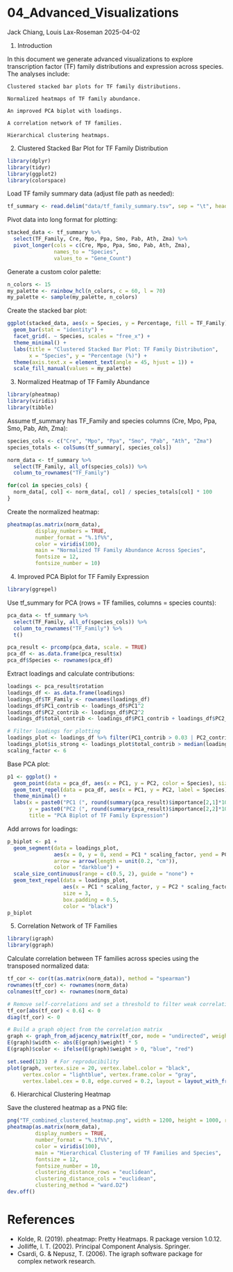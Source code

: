 04_Advanced_Visualizations
================
Jack Chiang, Louis Lax-Roseman
2025-04-02

1.  Introduction

In this document we generate advanced visualizations to explore
transcription factor (TF) family distributions and expression across
species. The analyses include:

    Clustered stacked bar plots for TF family distributions.

    Normalized heatmaps of TF family abundance.

    An improved PCA biplot with loadings.

    A correlation network of TF families.

    Hierarchical clustering heatmaps.

2.  Clustered Stacked Bar Plot for TF Family Distribution

``` r
library(dplyr)
library(tidyr)
library(ggplot2)
library(colorspace)
```

Load TF family summary data (adjust file path as needed):

``` r
tf_summary <- read.delim("data/tf_family_summary.tsv", sep = "\t", header = TRUE)
```

Pivot data into long format for plotting:

``` r
stacked_data <- tf_summary %>%
  select(TF_Family, Cre, Mpo, Ppa, Smo, Pab, Ath, Zma) %>%
  pivot_longer(cols = c(Cre, Mpo, Ppa, Smo, Pab, Ath, Zma),
               names_to = "Species",
               values_to = "Gene_Count")
```

Generate a custom color palette:

``` r
n_colors <- 15
my_palette <- rainbow_hcl(n_colors, c = 60, l = 70)
my_palette <- sample(my_palette, n_colors)
```

Create the stacked bar plot:

``` r
ggplot(stacked_data, aes(x = Species, y = Percentage, fill = TF_Family)) +
  geom_bar(stat = "identity") +
  facet_grid(. ~ Species, scales = "free_x") +
  theme_minimal() +
  labs(title = "Clustered Stacked Bar Plot: TF Family Distribution",
       x = "Species", y = "Percentage (%)") +
  theme(axis.text.x = element_text(angle = 45, hjust = 1)) +
  scale_fill_manual(values = my_palette)
```

3.  Normalized Heatmap of TF Family Abundance

``` r
library(pheatmap)
library(viridis)
library(tibble)
```

Assume tf_summary has TF_Family and species columns (Cre, Mpo, Ppa, Smo,
Pab, Ath, Zma):

``` r
species_cols <- c("Cre", "Mpo", "Ppa", "Smo", "Pab", "Ath", "Zma")
species_totals <- colSums(tf_summary[, species_cols])

norm_data <- tf_summary %>%
  select(TF_Family, all_of(species_cols)) %>%
  column_to_rownames("TF_Family")

for(col in species_cols) {
  norm_data[, col] <- norm_data[, col] / species_totals[col] * 100
}
```

Create the normalized heatmap:

``` r
pheatmap(as.matrix(norm_data),
         display_numbers = TRUE,
         number_format = "%.1f%%",
         color = viridis(100),
         main = "Normalized TF Family Abundance Across Species",
         fontsize = 12,
         fontsize_number = 10)
```

4.  Improved PCA Biplot for TF Family Expression

``` r
library(ggrepel)
```

Use tf_summary for PCA (rows = TF families, columns = species counts):

``` r
pca_data <- tf_summary %>%
  select(TF_Family, all_of(species_cols)) %>%
  column_to_rownames("TF_Family") %>%
  t()

pca_result <- prcomp(pca_data, scale. = TRUE)
pca_df <- as.data.frame(pca_result$x)
pca_df$Species <- rownames(pca_df)
```

Extract loadings and calculate contributions:

``` r
loadings <- pca_result$rotation
loadings_df <- as.data.frame(loadings)
loadings_df$TF_Family <- rownames(loadings_df)
loadings_df$PC1_contrib <- loadings_df$PC1^2
loadings_df$PC2_contrib <- loadings_df$PC2^2
loadings_df$total_contrib <- loadings_df$PC1_contrib + loadings_df$PC2_contrib

# Filter loadings for plotting
loadings_plot <- loadings_df %>% filter(PC1_contrib > 0.03 | PC2_contrib > 0.03)
loadings_plot$is_strong <- loadings_plot$total_contrib > median(loadings_plot$total_contrib)
scaling_factor <- 6
```

Base PCA plot:

``` r
p1 <- ggplot() +
  geom_point(data = pca_df, aes(x = PC1, y = PC2, color = Species), size = 4) +
  geom_text_repel(data = pca_df, aes(x = PC1, y = PC2, label = Species), size = 3) +
  theme_minimal() +
  labs(x = paste0("PC1 (", round(summary(pca_result)$importance[2,1]*100, 1), "%)"),
       y = paste0("PC2 (", round(summary(pca_result)$importance[2,2]*100, 1), "%)"),
       title = "PCA Biplot of TF Family Expression")
```

Add arrows for loadings:

``` r
p_biplot <- p1 +
  geom_segment(data = loadings_plot,
               aes(x = 0, y = 0, xend = PC1 * scaling_factor, yend = PC2 * scaling_factor, size = total_contrib),
               arrow = arrow(length = unit(0.2, "cm")),
               color = "darkblue") +
  scale_size_continuous(range = c(0.5, 2), guide = "none") +
  geom_text_repel(data = loadings_plot,
                  aes(x = PC1 * scaling_factor, y = PC2 * scaling_factor, label = TF_Family),
                  size = 3,
                  box.padding = 0.5,
                  color = "black")
p_biplot
```

5.  Correlation Network of TF Families

``` r
library(igraph)
library(ggraph)
```

Calculate correlation between TF families across species using the
transposed normalized data:

``` r
tf_cor <- cor(t(as.matrix(norm_data)), method = "spearman")
rownames(tf_cor) <- rownames(norm_data)
colnames(tf_cor) <- rownames(norm_data)

# Remove self-correlations and set a threshold to filter weak correlations
tf_cor[abs(tf_cor) < 0.6] <- 0
diag(tf_cor) <- 0

# Build a graph object from the correlation matrix
graph <- graph_from_adjacency_matrix(tf_cor, mode = "undirected", weighted = TRUE)
E(graph)$width <- abs(E(graph)$weight) * 5
E(graph)$color <- ifelse(E(graph)$weight > 0, "blue", "red")

set.seed(123)  # For reproducibility
plot(graph, vertex.size = 20, vertex.label.color = "black",
     vertex.color = "lightblue", vertex.frame.color = "gray",
     vertex.label.cex = 0.8, edge.curved = 0.2, layout = layout_with_fr(graph))
```

6.  Hierarchical Clustering Heatmap

Save the clustered heatmap as a PNG file:

``` r
png("TF_combined_clustered_heatmap.png", width = 1200, height = 1000, res = 150)
pheatmap(as.matrix(norm_data),
         display_numbers = TRUE,
         number_format = "%.1f%%",
         color = viridis(100),
         main = "Hierarchical Clustering of TF Families and Species",
         fontsize = 12,
         fontsize_number = 10,
         clustering_distance_rows = "euclidean",
         clustering_distance_cols = "euclidean",
         clustering_method = "ward.D2")
dev.off()
```

# References

- Kolde, R. (2019). pheatmap: Pretty Heatmaps. R package version 1.0.12.
- Jolliffe, I. T. (2002). Principal Component Analysis. Springer.
- Csardi, G. & Nepusz, T. (2006). The igraph software package for
  complex network research.
